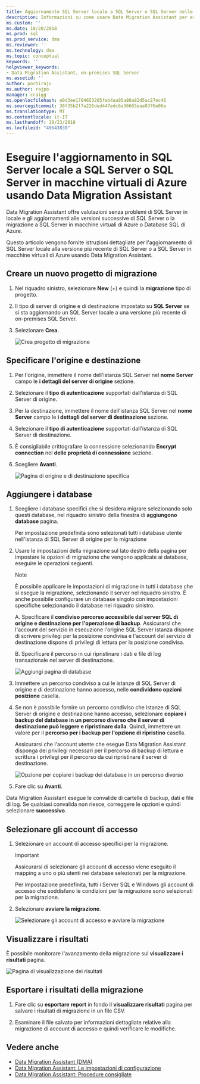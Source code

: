 ```yaml
---
title: Aggiornamento SQL Server locale a SQL Server o SQL Server nelle macchine virtuali di Azure usando Data Migration Assistant | Microsoft Docs
description: Informazioni su come usare Data Migration Assistant per eseguire l'aggiornamento di un Server SQL locale a una versione successiva di SQL Server o a SQL Server in macchine virtuali di Azure
ms.custom: ''
ms.date: 10/20/2018
ms.prod: sql
ms.prod_service: dma
ms.reviewer: ''
ms.technology: dma
ms.topic: conceptual
keywords: ''
helpviewer_keywords:
- Data Migration Assistant, on-premises SQL Server
ms.assetid: ''
author: pochiraju
ms.author: rajpo
manager: craigg
ms.openlocfilehash: e0d3ee1784653205feb4aa95a80a82d5ac27ec46
ms.sourcegitcommit: 38f35b2f7a226ded447edc6a36665eaa0376e06e
ms.translationtype: MT
ms.contentlocale: it-IT
ms.lasthandoff: 10/23/2018
ms.locfileid: "49643839"
---
```

# <a name="upgrade-on-premises-sql-server-to-sql-server-or-sql-server-on-azure-vms-using-the-data-migration-assistant"></a>Eseguire l'aggiornamento in SQL Server locale a SQL Server o SQL Server in macchine virtuali di Azure usando Data Migration Assistant

Data Migration Assistant offre valutazioni senza problemi di SQL Server in locale e gli aggiornamenti alle versioni successive di SQL Server o la migrazione a SQL Server in macchine virtuali di Azure o Database SQL di Azure.

Questo articolo vengono fornite istruzioni dettagliate per l'aggiornamento di SQL Server locale alla versione più recente di SQL Server o a SQL Server in macchine virtuali di Azure usando Data Migration Assistant.   

## <a name="create-a-new-migration-project"></a>Creare un nuovo progetto di migrazione

1. Nel riquadro sinistro, selezionare **New** (+) e quindi la **migrazione** tipo di progetto.

2. Il tipo di server di origine e di destinazione impostato su **SQL Server** se si sta aggiornando un SQL Server locale a una versione più recente di on-premises SQL Server.

3. Selezionare **Crea**.

   ![Crea progetto di migrazione](../dma/media/NewCreate.png)

## <a name="specify-the-source-and-target"></a>Specificare l'origine e destinazione

1. Per l'origine, immettere il nome dell'istanza SQL Server nel **nome Server** campo le **i dettagli del server di origine** sezione. 

2. Selezionare il **tipo di autenticazione** supportati dall'istanza di SQL Server di origine.

3. Per la destinazione, immettere il nome dell'istanza SQL Server nel **nome Server** campo le **i dettagli del server di destinazione** sezione. 

4. Selezionare il **tipo di autenticazione** supportati dall'istanza di SQL Server di destinazione.

5. È consigliabile crittografare la connessione selezionando **Encrypt connection** nel **delle proprietà di connessione** sezione.

6. Scegliere **Avanti**.

   ![Pagina di origine e di destinazione specifica](../dma/media/SourceTarget.png)

## <a name="add-databases"></a>Aggiungere i database

1. Scegliere i database specifici che si desidera migrare selezionando solo questi database, nel riquadro sinistro della finestra di **aggiungono database** pagina.

   Per impostazione predefinita sono selezionati tutti i database utente nell'istanza di SQL Server di origine per la migrazione

2. Usare le impostazioni della migrazione sul lato destro della pagina per impostare le opzioni di migrazione che vengono applicate ai database, eseguire le operazioni seguenti.

   > [!NOTE]
   > È possibile applicare le impostazioni di migrazione in tutti i database che si esegue la migrazione, selezionando il server nel riquadro sinistro. È anche possibile configurare un database singolo con impostazioni specifiche selezionando il database nel riquadro sinistro.

    A. Specificare il **condiviso percorso accessibile dal server SQL di origine e destinazione per l'operazione di backup**. Assicurarsi che l'account del servizio in esecuzione l'origine SQL Server istanza dispone di scrivere privilegi per la posizione condivisa e l'account del servizio di destinazione dispone di privilegi di lettura per la posizione condivisa.

    B. Specificare il percorso in cui ripristinare i dati e file di log transazionale nel server di destinazione.

    ![Aggiungi pagina di database](../dma/media/AddDatabases.png)

3. Immettere un percorso condiviso a cui le istanze di SQL Server di origine e di destinazione hanno accesso, nelle **condividono opzioni posizione** casella.

4. Se non è possibile fornire un percorso condiviso che istanze di SQL Server di origine e destinazione hanno accesso, selezionare **copiare i backup del database in un percorso diverso che il server di destinazione può leggere e ripristinare dalla**. Quindi, immettere un valore per il **percorso per i backup per l'opzione di ripristino** casella. 

   Assicurarsi che l'account utente che esegue Data Migration Assistant disponga dei privilegi necessari per il percorso di backup di lettura e scrittura i privilegi per il percorso da cui ripristinare il server di destinazione.

   ![Opzione per copiare i backup dei database in un percorso diverso](../dma/media/CopyDatabaseDifferentLocation.png)

5. Fare clic su **Avanti**.

Data Migration Assistant esegue le convalide di cartelle di backup, dati e file di log. Se qualsiasi convalida non riesce, correggere le opzioni e quindi selezionare **successivo**.

## <a name="select-logins"></a>Selezionare gli account di accesso

1. Selezionare un account di accesso specifici per la migrazione.

   > [!IMPORTANT]
   > Assicurarsi di selezionare gli account di accesso viene eseguito il mapping a uno o più utenti nei database selezionati per la migrazione.   

   Per impostazione predefinita, tutti i Server SQL e Windows gli account di accesso che soddisfano le condizioni per la migrazione sono selezionati per la migrazione.

2. Selezionare **avviare la migrazione**.

   ![Selezionare gli account di accesso e avviare la migrazione](../dma/media/SelectLogins.png)

## <a name="view-results"></a>Visualizzare i risultati

È possibile monitorare l'avanzamento della migrazione sul **visualizzare i risultati** pagina.

![Pagina di visualizzazione dei risultati](../dma/media/ViewResults.png)

## <a name="export-migration-results"></a>Esportare i risultati della migrazione

1. Fare clic su **esportare report** in fondo il **visualizzare risultati** pagina per salvare i risultati di migrazione in un file CSV.

2. Esaminare il file salvato per informazioni dettagliate relative alla migrazione di account di accesso e quindi verificare le modifiche.

## <a name="see-also"></a>Vedere anche

- [Data Migration Assistant (DMA)](../dma/dma-overview.md)
- [Data Migration Assistant: Le impostazioni di configurazione](../dma/dma-configurationsettings.md)
- [Data Migration Assistant: Procedure consigliate](../dma/dma-bestpractices.md)
